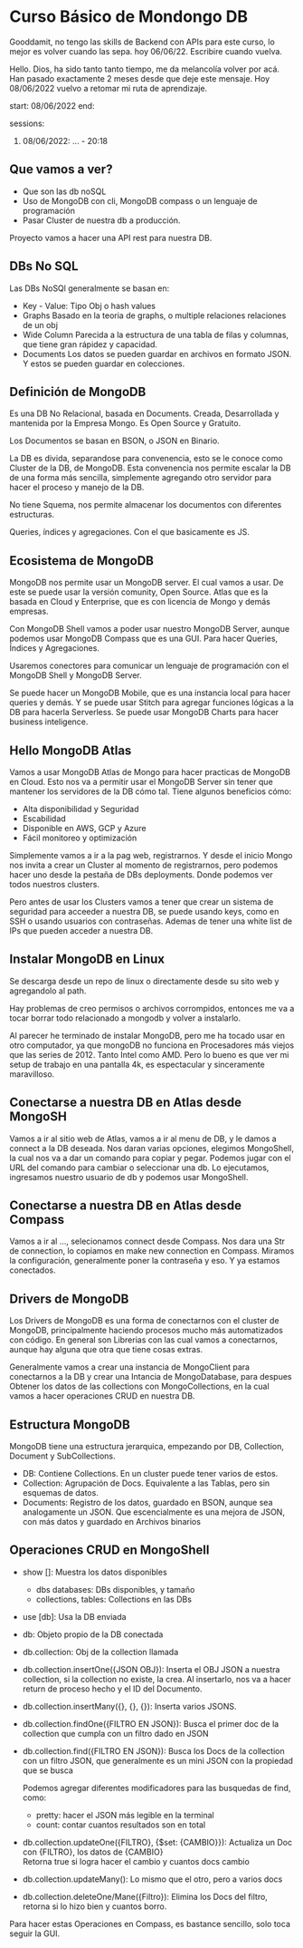 # Curso Básico de Mondongo DB

Gooddamit, no tengo las skills de Backend con APIs para este curso, lo mejor es 
volver cuando las sepa. hoy 06/06/22. Escribire cuando vuelva.

Hello. Dios, ha sido tanto tanto tiempo, me da melancolía volver por acá.
Han pasado exactamente 2 meses desde que deje este mensaje. Hoy 08/06/2022 vuelvo 
a retomar mi ruta de aprendizaje.

start: 08/06/2022
end: 

sessions:
1. 08/06/2022: ... - 20:18

## Que vamos a ver?

- Que son las db noSQL
- Uso de MongoDB con cli, MongoDB compass o un lenguaje de programación
- Pasar Cluster de nuestra db a producción.

Proyecto vamos a hacer una API rest para nuestra DB.

## DBs No SQL

Las DBs NoSQl generalmente se basan en:
- Key - Value:
	Tipo Obj o hash values
- Graphs
	Basado en la teoria de graphs, o multiple relaciones relaciones de un obj
- Wide Column
	Parecida a la estructura de una tabla de filas y columnas, que tiene gran rápidez y capacidad. 
- Documents
	Los datos se pueden guardar en archivos en formato JSON. Y estos se pueden guardar en colecciones.

## Definición de MongoDB 

Es una DB No Relacional, basada en Documents. Creada, Desarrollada y mantenida por la Empresa Mongo.
Es Open Source y Gratuito.

Los Documentos se basan en BSON, o JSON en Binario. 

La DB es divida, separandose para convenencia, esto se le conoce como Cluster de la DB, de MongoDB.
Esta convenencia nos permite escalar la DB de una forma más sencilla, simplemente agregando otro 
servidor para hacer el proceso y manejo de la DB.

No tiene Squema, nos permite almacenar los documentos con diferentes estructuras.

Queries, índices y agregaciones. Con el que basicamente es JS.

## Ecosistema de MongoDB

MongoDB nos permite usar un MongoDB server. El cual vamos a usar.
De este se puede usar la versión comunity, Open Source. Atlas que es 
la basada en Cloud y Enterprise, que es con licencia de Mongo y demás empresas.

Con MongoDB Shell vamos a poder usar nuestro MongoDB Server, aunque podemos usar 
MongoDB Compass que es una GUI. Para hacer Queries, Índices y Agregaciones.

Usaremos conectores para comunicar un lenguaje de programación con el MongoDB Shell y 
MongoDB Server.

Se puede hacer un MongoDB Mobile, que es una instancia local para hacer queries y demás.
Y se puede usar Stitch para agregar funciones lógicas a la DB para hacerla Serverless.
Se puede usar MongoDB Charts para hacer business inteligence.

## Hello MongoDB Atlas

Vamos a usar MongoDB Atlas de Mongo para hacer practicas de MongoDB en Cloud.
Esto nos va a permitir usar el MongoDB Server sin tener que mantener los 
servidores de la DB cómo tal. Tiene algunos beneficios cómo:
- Alta disponibilidad y Seguridad
- Escabilidad
- Disponible en AWS, GCP y Azure
- Fácil monitoreo y optimización

Simplemente vamos a ir a la pag web, registrarnos. Y desde el inicio 
Mongo nos invita a crear un Cluster al momento de registrarnos, pero 
podemos hacer uno desde la pestaña de DBs deployments. Donde podemos ver 
todos nuestros clusters.

Pero antes de usar los Clusters vamos a tener que crear un sistema de seguridad para 
acceeder a nuestra DB, se puede usando keys, como en SSH o usando usuarios con 
contraseñas. Ademas de tener una white list de IPs que pueden acceder a nuestra DB.

## Instalar MongoDB en Linux

Se descarga desde un repo de linux o directamente desde su sito web y agregandolo al path.

Hay problemas de creo permisos o archivos corrompidos, entonces me va a tocar borrar todo 
relacionado a mongodb y volver a instalarlo.

Al parecer he terminado de instalar MongoDB, pero me ha tocado usar en otro computador, ya 
que mongoDB no funciona en Procesadores más viejos que las series de 2012. Tanto Intel como AMD.
Pero lo bueno es que ver mi setup de trabajo en una pantalla 4k, es espectacular y sinceramente 
maravilloso.

## Conectarse a nuestra DB en Atlas desde MongoSH

Vamos a ir al sitio web de Atlas, vamos a ir al menu de DB, y le damos a connect a la DB deseada.
Nos daran varias opciones, elegimos MongoShell, la cual nos va a dar un comando para copiar y pegar.
Podemos jugar con el URL del comando para cambiar o seleccionar una db. Lo ejecutamos, ingresamos 
nuestro usuario de db y podemos usar MongoShell.

## Conectarse a nuestra DB en Atlas desde Compass

Vamos a ir al ..., selecionamos connect desde Compass. Nos dara una Str de connection, lo copiamos en make new connection en Compass. 
Miramos la configuración, generalmente poner la contraseña y eso. Y ya estamos conectados.

## Drivers de MongoDB

Los Drivers de MongoDB es una forma de conectarnos con el cluster de MongoDB, principalmente haciendo procesos mucho más 
automatizados con código. En general son Librerias con las cual vamos a conectarnos, aunque hay alguna que otra que tiene 
cosas extras.

Generalmente vamos a crear una instancia de MongoClient para conectarnos a la DB y crear una Intancia de MongoDatabase,
para despues Obtener los datos de las collections con MongoCollections, en la cual vamos a hacer 
operaciones CRUD en nuestra DB.

## Estructura MongoDB

MongoDB tiene una estructura jerarquica, empezando por DB, Collection, Document y SubCollections.

- DB:
	Contiene Collections. En un cluster puede tener varios de estos.
- Collection:
	Agrupación de Docs. Equivalente a las Tablas, pero sin esquemas de datos.
- Documents:
	Registro de los datos, guardado en BSON, aunque sea analogamente un JSON. Que escencialmente 
	es una mejora de JSON, con más datos y guardado en Archivos binarios

## Operaciones CRUD en MongoShell

- show []:
	Muestra los datos disponibles

	- dbs databases: DBs disponibles, y tamaño
	- collections, tables: Collections en las DBs

- use [db]:
	Usa la DB enviada

- db: Objeto propio de la DB conectada

- db.collection: Obj de la collection llamada

- db.collection.insertOne({JSON OBJ}):
	Inserta el OBJ JSON a nuestra collection, si la collection no existe, la crea.
	Al insertarlo, nos va a hacer return de proceso hecho y el ID del Documento.

- db.collection.insertMany({}, {}, {}):
	Inserta varios JSONS.

- db.collection.findOne({FILTRO EN JSON}):
	Busca el primer doc de la collection que cumpla con un filtro dado en JSON

- db.collection.find({FILTRO EN JSON}):
	Busca los Docs de la collection con un filtro JSON, que generalmente es un mini JSON con la propiedad que se busca
	
	Podemos agregar diferentes modificadores para las busquedas de find, como:
	- pretty: hacer el JSON más legible en la terminal
	- count: contar cuantos resultados son en total

- db.collection.updateOne({FILTRO}, {$set: {CAMBIO}}):
	Actualiza un Doc con {FILTRO}, los datos de {CAMBIO}	
	Retorna true si logra hacer el cambio y cuantos docs cambio

- db.collection.updateMany():
	Lo mismo que el otro, pero a varios docs

- db.collection.deleteOne/Mane({Filtro}):
	Elimina los Docs del filtro, retorna si lo hizo bien y cuantos borro.

Para hacer estas Operaciones en Compass, es bastance sencillo, solo toca seguir la GUI.
